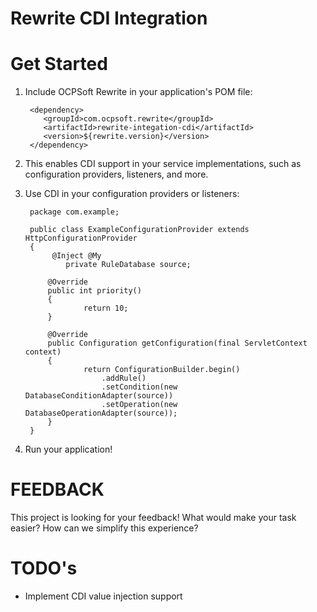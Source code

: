 Rewrite CDI Integration
=================================================

Get Started
==========

1. Include OCPSoft Rewrite in your application's POM file:

        <dependency>
           <groupId>com.ocpsoft.rewrite</groupId>
           <artifactId>rewrite-integation-cdi</artifactId>
           <version>${rewrite.version}</version>
        </dependency>

2. This enables CDI support in your service implementations, such as configuration providers, listeners, and more.

3. Use CDI in your configuration providers or listeners:

	    package com.example;
    
	    public class ExampleConfigurationProvider extends HttpConfigurationProvider
	    {
             @Inject @My
			    private RuleDatabase source;
    
   		    @Override
   		    public int priority()
   		    {
      			    return 10;
   		    }
    
   		    @Override
   		    public Configuration getConfiguration(final ServletContext context)
   		    {
     	 		    return ConfigurationBuilder.begin()
               		    .addRule()
               		    .setCondition(new DatabaseConditionAdapter(source)) 
	               	    .setOperation(new DatabaseOperationAdapter(source));
		    }
	    }
    
4. Run your application!

FEEDBACK
========

This project is looking for your feedback! What would make your task easier? How can we simplify this experience?

TODO's
======

 * Implement CDI value injection support
